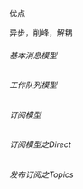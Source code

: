  优点

异步，削峰，解耦





###### 基本消息模型

###### 工作队列模型

###### 订阅模型

###### 订阅模型之Direct

###### 发布订阅之Topics